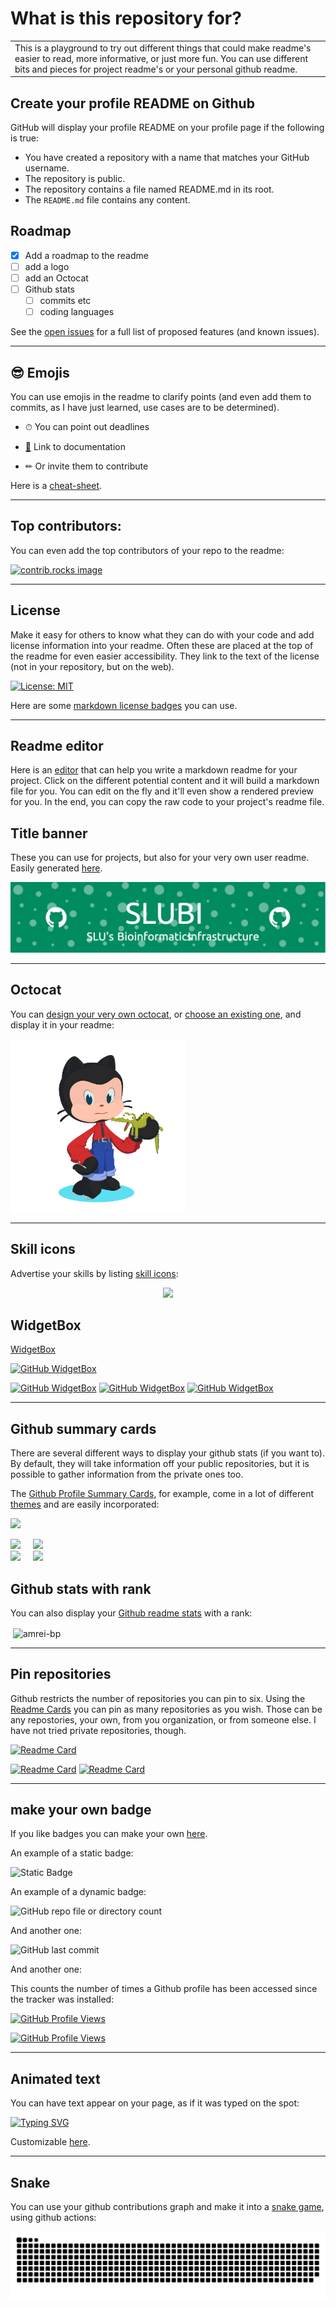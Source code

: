 # What is this repository for?

<table>
<tr>
<td>
  This is a playground to try out different things that could make readme's easier to read, more informative, or just more fun. You can use different bits and pieces for project readme's or your personal github readme. 
</td>
</tr>
</table>

## Create your profile README on Github

GitHub will display your profile README on your profile page if the following is true:

- You have created a repository with a name that matches your GitHub username.
- The repository is public.
- The repository contains a file named README.md in its root.
- The ```README.md``` file contains any content.

## Roadmap

- [x] Add a roadmap to the readme
- [ ] add a logo
- [ ] add an Octocat
- [ ] Github stats 
    - [ ] commits etc
    - [ ] coding languages

See the [open issues](https://github.com/amrei-bp/readme_playground/issues) for a full list of proposed features (and known issues).

---

## 😎 Emojis

You can use emojis in the readme to clarify points (and even add them to commits, as I have just learned, use cases are to be determined). 

- ⏱ You can point out deadlines

- [📙](https://www.webfx.com/tools/emoji-cheat-sheet/) Link to documentation

- ✏ Or invite them to contribute

Here is a [cheat-sheet](https://www.webfx.com/tools/emoji-cheat-sheet/).

---

## Top contributors:

You can even add the top contributors of your repo to the readme: 

<a href="https://github.com/amrei-bp/readme_playground/graphs/contributors">
  <img src="https://contrib.rocks/image?repo=amrei-bp/readme_playground" alt="contrib.rocks image" />
</a>

---


## License

Make it easy for others to know what they can do with your code and add license information into your readme. Often these are placed at the top of the readme for even easier accessibility. They link to the text of the license (not in your repository, but on the web). 

[![License: MIT](https://img.shields.io/badge/License-MIT-yellow.svg)](https://opensource.org/licenses/MIT)

Here are some [markdown license badges](https://gist.github.com/lukas-h/2a5d00690736b4c3a7ba) you can use.

---

## Readme editor

Here is an [editor](https://readme.so/editor) that can help you write a markdown readme for your project. Click on the different potential content and it will build a markdown file for you. You can edit on the fly and it'll even show a rendered preview for you. In the end, you can copy the raw code to your project's readme file. 

## Title banner

These you can use for projects, but also for your very own user readme. Easily generated [here](https://leviarista.github.io/github-profile-header-generator/). 

![Header](./github-header-image.png)

---

## Octocat

You can [design your very own octocat](https://myoctocat.com/), or [choose an existing one](https://octodex.github.com/),  and display it in your readme: 

<img align="middle" src="octocat-1740776211964.png" width="280">

---

## Skill icons

Advertise your skills by listing [skill icons](https://github.com/tandpfun/skill-icons):

<p align="center">
  <a href="https://skillicons.dev">
    <img src="https://skillicons.dev/icons?i=git,kubernetes,docker,cpp,anaconda,bash,latex,linux,r,vscode" />
  </a>
</p>

## WidgetBox

[WidgetBox](https://github.com/Jurredr/github-widgetbox?tab=readme-ov-file)

[![GitHub WidgetBox](https://github-widgetbox.vercel.app/api/profile?username=amrei-bp&data=followers,repositories,stars,commits)](https://github.com/Jurredr/github-widgetbox)

[![GitHub WidgetBox](https://github-widgetbox.vercel.app/api/skills?libraries=r,bash,cpp,markdown&includeNames=true)](https://github.com/Jurredr/github-widgetbox)
[![GitHub WidgetBox](https://github-widgetbox.vercel.app/api/skills?tools=git,docker,wordpress,aws,jupyter&includeNames=true)](https://github.com/Jurredr/github-widgetbox)
[![GitHub WidgetBox](https://github-widgetbox.vercel.app/api/skills?software=linux,windows,vscode&includeNames=true)](https://github.com/Jurredr/github-widgetbox)


---

## Github summary cards

There are several different ways to display your github stats (if you want to). By default, they will take information off your public repositories, but it is possible to gather information from the private ones too. 

The [Github Profile Summary Cards](https://github-profile-summary-cards.vercel.app/demo.html), for example, come in a lot of different [themes](https://github.com/vn7n24fzkq/github-profile-summary-cards/blob/main/README.md) and are easily incorporated:

![](http://github-profile-summary-cards.vercel.app/api/cards/profile-details?username=amrei-bp&theme=slateorange) 


<div class='container'>
<img style="height: auto; width: 45%;" class="img" src="http://github-profile-summary-cards.vercel.app/api/cards/repos-per-language?username=amrei-bp&theme=slateorange" />
&nbsp;
&nbsp;
<img style="height: auto; width: 45%;" class="img" src="http://github-profile-summary-cards.vercel.app/api/cards/most-commit-language?username=amrei-bp&theme=slateorange" /></div>
</div>

<div class='container'>
<img style="height: auto; width: 45%;" class="img" src="http://github-profile-summary-cards.vercel.app/api/cards/stats?username=amrei-bp&theme=slateorange" />
&nbsp;
&nbsp;
<img style="height: auto; width: 45%;" class="img" src="http://github-profile-summary-cards.vercel.app/api/cards/productive-time?username=amrei-bp&theme=slateorange&utcOffset=1" /></div>
</div>

## Github stats with rank

You can also display your [Github readme stats](https://github.com/anuraghazra/github-readme-stats) with a rank: 

<p>&nbsp;<img align="center" src="https://github-readme-stats.vercel.app/api?username=amrei-bp&show_icons=true&locale=en" alt="amrei-bp" /></p>

---

## Pin repositories

Github restricts the number of repositories you can pin to six. Using the [Readme Cards](https://github.com/anuraghazra/github-readme-stats) you can pin as many repositories as you wish. Those can be any repostories, your own, from you organization, or from someone else. I have not tried private repositories, though. 

[![Readme Card](https://github-readme-stats.vercel.app/api/pin/?username=amrei-bp&repo=readme_playground&show_owner=true)](https://github.com/amrei-bp/github-readme-stats)

[![Readme Card](https://github-readme-stats.vercel.app/api/pin/?username=SLUBioinformaticsInfrastructure&repo=Three_Bees_Workshop_Series&description_lines_count=3)](https://github.com/SLUBioinformaticsInfrastructure/Three_Bees_Workshop_Series)
[![Readme Card](https://github-readme-stats.vercel.app/api/pin/?username=NBISweden&repo=Training-Tech-shorts&description_lines_count=3&show_owner=true)](https://github.com/NBISweden/Training-Tech-shorts)

---

## make your own badge

If you like badges you can make your own [here](https://shields.io/badges).

An example of a static badge:

![Static Badge](https://img.shields.io/badge/this_is_a_test-badge-blue)


An example of a dynamic badge: 

![GitHub repo file or directory count](https://img.shields.io/github/directory-file-count/amrei-bp/readme_playground?label=Number%20of%20files%20in%20repository%3A)

And another one: 

![GitHub last commit](https://img.shields.io/github/last-commit/amrei-bp/readme_playground?label=Date%20of%20last%20commit%20to%20the%20repository%3A%20)

And another one:

This counts the number of times a Github profile has been accessed since the tracker was installed:

[![GitHub Profile Views](https://komarev.com/ghpvc/?username=amrei-bp&color=blue&label=GitHub+Profile+Views+Amrei)](https://github.com/amrei-bp)

[![GitHub Profile Views](https://komarev.com/ghpvc/?username=NBISweden&color=blue&label=GitHub+Profile+Views+NBIS)](https://github.com/NBISweden)

---
## Animated text

You can have text appear on your page, as if it was typed on the spot:

[![Typing SVG](https://readme-typing-svg.demolab.com/?lines=First+line+of+text;Second+line+of+text)](https://git.io/typing-svg)

Customizable [here](https://readme-typing-svg.demolab.com/demo/).

---

## Snake

You can use your github contributions graph and make it into a [snake game](https://github.com/Platane/snk), using github actions:

![Snake animation](https://github.com/amrei-bp/readme_playground/blob/output/github-contribution-grid-snake.svg)
